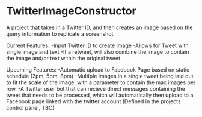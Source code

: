 # TwitterImageConstructor
A project that takes in a Twitter ID, and then creates an image based on the query information to replicate a screenshot

Current Features:
-Input Twitter ID to create Image
-Allows for Tweet with single image and text
-If a retweet, will also combine the image to contain the image and/or text within the original tweet

Upcoming Features:
-Automatic upload to Facebook Page based on static schedule (2pm, 5pm, 8pm)
-Multiple images in a single tweet being laid out to fit the scale of the image, with a parameter to contain the max images per row.
-A Twitter user bot that can recieve direct messages containing the tweet that needs to be processed, which will automatically then upload to a Facebook page linked with the twitter account (Defined in the projects control panel, TBC)
